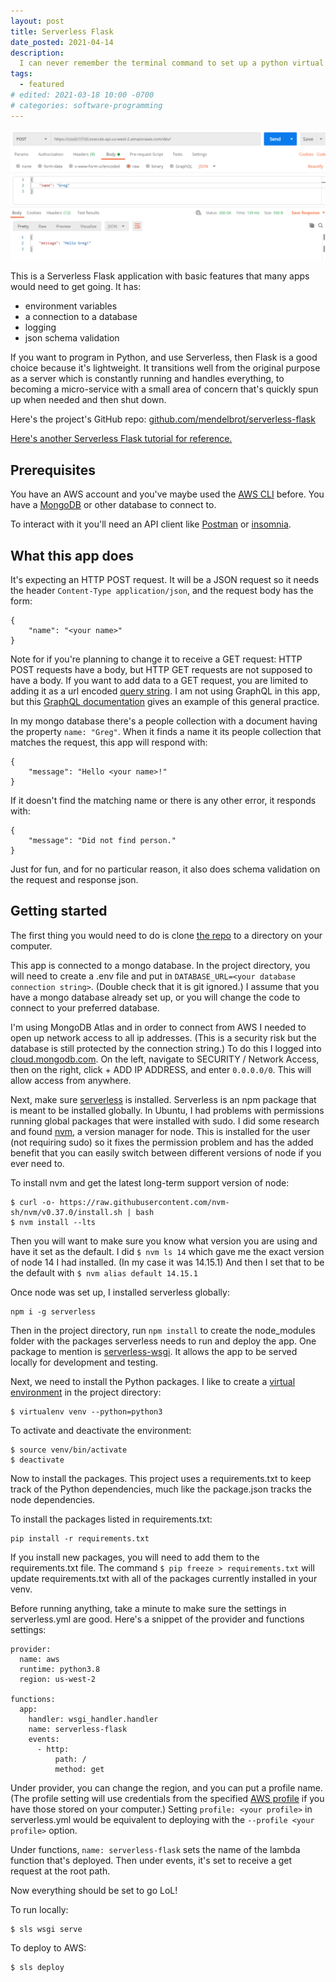 ```yaml
---
layout: post
title: Serverless Flask
date_posted: 2021-04-14
description:
  I can never remember the terminal command to set up a python virtual environment, so every time a have to do it, I remember it's on my blog and look it up here.
tags: 
  - featured
# edited: 2021-03-18 10:00 -0700
# categories: software-programming
---
```


![api client screenshot](/assets/images/demo-screenshots/2021-04-14-serverless-flask-api-client.png)

This is a Serverless Flask application with basic features that many apps would need to get going. It has:

* environment variables
* a connection to a database
* logging
* json schema validation

If you want to program in Python, and use Serverless, then Flask is a good choice because it's lightweight.  It transitions well from the original purpose as a server which is constantly running and handles everything, to becoming a micro-service with a small area of concern that's quickly spun up when needed and then shut down.  

Here's the project's GitHub repo: [github.com/mendelbrot/serverless-flask](https://github.com/mendelbrot/serverless-flask)

[Here's another Serverless Flask tutorial for reference.](https://www.serverless.com/blog/flask-python-rest-api-serverless-lambda-dynamodb)

## Prerequisites

You have an AWS account and you've maybe used the [AWS CLI](https://aws.amazon.com/cli/) before.  You have a [MongoDB](https://www.mongodb.com/) or other database to connect to.

To interact with it you'll need an API client like [Postman](https://www.postman.com/downloads/) or [insomnia](https://insomnia.rest/download).

## What this app does

It's expecting an HTTP POST request.  It will be a JSON request so it needs the header `Content-Type application/json`, and the request body has the form:

```
{
    "name": "<your name>"
}
```

Note for if you're planning to change it to receive a GET request: HTTP POST requests have a body, but HTTP GET requests are not supposed to have a body.  If you want to add data to a GET request, you are limited to adding it as a url encoded [query string](https://en.wikipedia.org/wiki/Query_string).  I am not using GraphQL in this app, but this [GraphQL documentation](https://graphql.org/learn/serving-over-http/#get-request) gives an example of this general practice.

In my mongo database there's a people collection with a document having the property `name: "Greg"`.  When it finds a name it its people collection that matches the request, this app will respond with:

```
{
    "message": "Hello <your name>!"
}
```

If it doesn't find the matching name or there is any other error, it responds with:

```
{
    "message": "Did not find person."
}
```

Just for fun, and for no particular reason, it also does schema validation on the request and response json.

## Getting started

The first thing you would need to do is clone [the repo](https://github.com/mendelbrot/serverless-flask) to a directory on your computer.

This app is connected to a mongo database.  In the project directory, you will need to create a .env file and put in `DATABASE_URL=<your database connection string>`.  (Double check that it is git ignored.) I assume that you have a mongo database already set up, or you will change the code to connect to your preferred database. 

I'm using MongoDB Atlas and in order to connect from AWS I needed to open up network access to all ip addresses.  (This is a security risk but the database is still protected by the connection string.)  To do this I logged into [cloud.mongodb.com](https://cloud.mongodb.com/).  On the left, navigate to SECURITY / Network Access, then on the right, click + ADD IP ADDRESS, and enter `0.0.0.0/0`.  This will allow access from anywhere.

Next, make sure [serverless](https://www.npmjs.com/package/serverless) is installed.  Serverless is an npm package that is meant to be installed globally.  In Ubuntu, I had problems with permissions running global packages that were installed with sudo.  I did some research and found [nvm](https://github.com/nvm-sh/nvm), a version manager for node.  This is installed for the user (not requiring sudo) so it fixes the permission problem and has the added benefit that you can easily switch between different versions of node if you ever need to.

To install nvm and get the latest long-term support version of node:

```
$ curl -o- https://raw.githubusercontent.com/nvm-sh/nvm/v0.37.0/install.sh | bash
$ nvm install --lts
```

Then you will want to make sure you know what version you are using and have it set as the default.  I did `$ nvm ls 14` which gave me the exact version of node 14 I had installed.  (In my case it was 14.15.1)  And then I set that to be the default with `$ nvm alias default 14.15.1`

Once node was set up, I installed serverless globally:

```
npm i -g serverless
```

Then in the project directory, run `npm install` to create the node_modules folder with the packages serverless needs to run and deploy the app.  One package to mention is [serverless-wsgi](https://www.npmjs.com/package/serverless-wsgi).   It allows the app to be served locally for development and testing.

Next, we need to install the Python packages.  I like to create a [virtual environment](https://pypi.org/project/virtualenv/) in the project directory:

```
$ virtualenv venv --python=python3
```

To activate and deactivate the environment:

```
$ source venv/bin/activate
$ deactivate
```

Now to install the packages.  This project uses a requirements.txt to keep track of the Python dependencies, much like the package.json tracks the node dependencies.

To install the packages listed in requirements.txt: 

```
pip install -r requirements.txt
```

If you install new packages, you will need to add them to the requirements.txt file.  The command `$ pip freeze > requirements.txt` will update requirements.txt with all of the packages currently installed in your venv. 

Before running anything, take a minute to make sure the settings in serverless.yml are good.  Here's a snippet of the provider and functions settings:

```
provider:
  name: aws
  runtime: python3.8
  region: us-west-2

functions:
  app:
    handler: wsgi_handler.handler
    name: serverless-flask
    events:
      - http: 
          path: /
          method: get
```

Under provider, you can change the region, and you can put a profile name.  (The profile setting will use credentials from the specified [AWS profile](https://docs.aws.amazon.com/cli/latest/userguide/cli-configure-profiles.html) if you have those stored on your computer.)  Setting `profile: <your profile>` in serverless.yml would be equivalent to deploying with the `--profile <your profile>` option.

Under functions, `name: serverless-flask` sets the name of the lambda function that's deployed.  Then under events, it's set to receive a get request at the root path. 

Now everything should be set to go LoL!

To run locally:

```
$ sls wsgi serve
```

To deploy to AWS:

```
$ sls deploy
```
